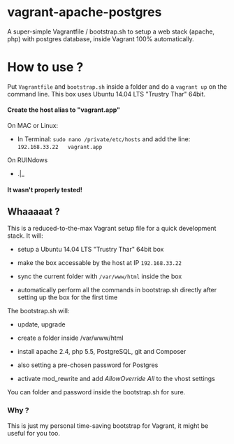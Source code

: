 # vagrant-apache-postgres

A super-simple Vagrantfile / bootstrap.sh to setup a web stack (apache, php) with postgres database, inside Vagrant 100% automatically.

# How to use ?

Put `Vagrantfile` and `bootstrap.sh` inside a folder and do a `vagrant up` on the command line.
This box uses Ubuntu 14.04 LTS "Trustry Thar" 64bit.

#### Create the host alias to "vagrant.app"</b>

On MAC or Linux: 
* In Terminal: `sudo nano /private/etc/hosts` and add the line: `192.168.33.22   vagrant.app`

On RUINdows
* .|_

#### It wasn't properly tested!

## Whaaaaat ?

This is a reduced-to-the-max Vagrant setup file for a quick development stack. It will:

* setup a Ubuntu 14.04 LTS "Trustry Thar" 64bit box

* make the box accessable by the host at IP `192.168.33.22`

* sync the current folder with `/var/www/html` inside the box

* automatically perform all the commands in bootstrap.sh directly after setting up the box for the first time

The bootstrap.sh will:

* update, upgrade

* create a folder inside /var/www/html

* install apache 2.4, php 5.5, PostgreSQL, git and Composer

* also setting a pre-chosen password for Postgres

* activate mod_rewrite and add *AllowOverride All* to the vhost settings

You can folder and password inside the bootstrap.sh for sure.

### Why ?

This is just my personal time-saving bootstrap for Vagrant, it might be useful for you too.
